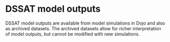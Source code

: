 # DSSAT model outputs #

DSSAT model outputs are available from model simulations in Dojo and also as archived datasets. The archived datasets allow for richer interpretation of model outputs, but cannot be modified with new simulations.

<!-- ## Outputs from DSSAT models in Dojo ##

Model outputs from simulations are used to generate a dataset which can be used for analysis, mapping, and data exploration. In the WM DSSAT configuration, six output variables are exposed: 
1.	**“crop yield”**, a measure of the crop productivity per unit area (kg/ha), 
2.	**“crop production”**, the amount of crop produced which is a product of yield by the area harvested (t), 
3.	**“amount of fertilizer applied”**, the amount of elemental N in fertilizer applied for crop production (t) 
4.	**“area of crop failure”**, defined as area in hectares for which the crop yield was less than 200 kg/ha (ha).

Each of these variables is computed for each geographic location, or pixel, in the geospatial simulation and for each of 36 years of historical weather data .  Each value is associated with a timestamp year or month and a location (latitude and longitude or administrative unit). 

## Outputs from DSSAT stored as Datasets in Dojo ##

DSSAT has additional variables that could be of use to CauseMos users, that have been stored in DSSAT datasets, separately from the DSSAT modeling outputs. These variables require complex aggregation algorithms (e.g., they cannot be simply summed or averaged) and so they were pre-simulated, aggregated, and stored in DSSAT datasets along with some summarizing box plots. These variables include all the variables listed for the model output above plus two additional variables:
1.	**“crop per drop”**, the crop yield divided by the amount of rainfall plus irrigation (kg ha<sup>-1</sup> mm<sup>-1</sup>). This is a measure of the water use efficiency of a crop.
2.	**“crop per person”** is the crop production in an area divided by the number of people in that area. This is a useful measurement of how well an area might feed it’s people. For urban areas, the number is not as useful a measure, as there are more people with fewer farms. It does not account for imported food or food that is transported from one area to another.

Next page:

[DSSAT Model simulation types](Model_types.md)

[Home](index.md) -->


